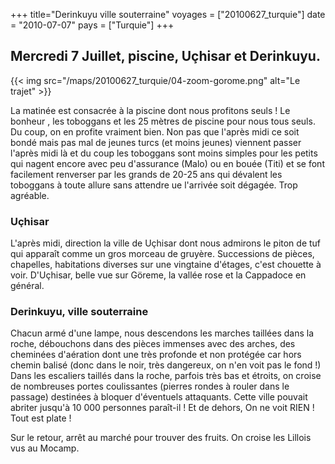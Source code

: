 +++
title="Derinkuyu ville souterraine"
voyages = ["20100627_turquie"]
date = "2010-07-07"
pays = ["Turquie"]
+++


## Mercredi 7 Juillet, piscine, Uçhisar et Derinkuyu.

{{< img src="/maps/20100627_turquie/04-zoom-gorome.png" alt="Le trajet" >}}

La matinée est consacrée à la piscine dont nous profitons seuls ! Le bonheur , les toboggans et les 25 mètres de piscine pour nous tous seuls. Du coup, on en profite vraiment bien. Non pas que l'après midi ce soit bondé mais pas mal de jeunes turcs (et moins jeunes) viennent passer l'après midi là et du coup les toboggans sont moins simples pour les petits qui nagent encore avec peu d'assurance (Malo) ou en bouée (Titi) et se font facilement renverser par les grands de 20-25 ans qui dévalent les toboggans à toute allure sans attendre ue l'arrivée soit dégagée. Trop agréable. 

### Uçhisar

L'après midi, direction la ville de Uçhisar dont nous admirons le piton de tuf qui apparaît comme un gros morceau de gruyère. Successions de pièces, chapelles, habitations diverses sur une vingtaine d'étages, c'est chouette à voir. D'Uçhisar, belle vue sur Göreme, la vallée rose et la Cappadoce en général. 

### Derinkuyu, ville souterraine 

Chacun armé d'une lampe, nous descendons les marches taillées dans la roche, débouchons dans des pièces immenses avec des arches, des cheminées d'aération dont une très profonde et non protégée car hors chemin balisé (donc dans le noir, très dangereux, on n'en voit pas le fond !) Dans les escaliers taillés dans la roche, parfois très bas et étroits, on croise de nombreuses portes coulissantes (pierres rondes à rouler dans le passage) destinées à bloquer d'éventuels attaquants. Cette ville pouvait abriter jusqu'à 10 000 personnes paraît-il ! Et de dehors, On ne voit RIEN ! Tout est plate ! 


Sur le retour, arrêt au marché pour trouver des fruits. On croise les Lillois vus au Mocamp.


